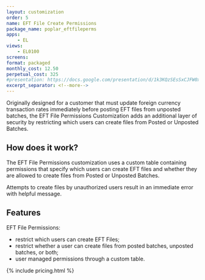 ```yaml
---
layout: customization
order: 5
name: EFT File Create Permissions
package_name: poplar_eftfileperms
apps:
    - EL
views:
    - EL0100
screens:
format: packaged
monthly_cost: 12.50
perpetual_cost: 325
#presentation: https://docs.google.com/presentation/d/1k3KQzSEsSxCJFW0xbp8iJG0kmg8w2WQWE55PzBttmn8/edit?usp=sharing
excerpt_separator: <!--more-->
---
```


Originally designed for a customer that must update foreign currency
transaction rates immediately before posting EFT files from unposted batches,
the EFT File Permissions Customization adds an additional layer of security by
restricting which users can create files from Posted or Unposted Batches.
<!--more-->

## How does it work?

The EFT File Permissions customization uses a custom table containing
permissions that specify which users can create EFT files and whether they are
allowed to create files from Posted or Unposted Batches.

Attempts to create files by unauthorized users result in an immediate error
with helpful message.

## Features

EFT File Permissions:

- restrict which users can create EFT Files;
- restrict whether a user can create files from posted batches, unposted batches, or both;
- user managed permissions through a custom table.

{% include pricing.html %}
